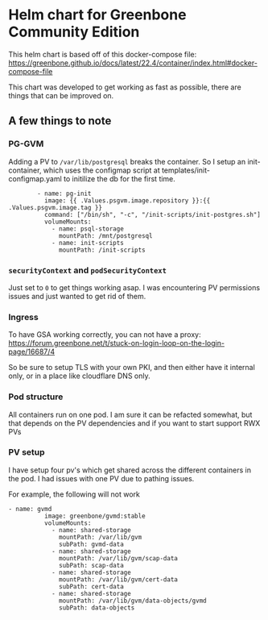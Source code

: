  # Helm chart for Greenbone Community Edition

 This helm chart is based off of this docker-compose file: https://greenbone.github.io/docs/latest/22.4/container/index.html#docker-compose-file

 This chart was developed to get working as fast as possible, there are things that can be improved on.

 ## A few things to note

 ### PG-GVM

 Adding a PV to `/var/lib/postgresql` breaks the container. So I setup an init-container, which uses the configmap script at templates/init-configmap.yaml to initilize the db for the first time.
```
        - name: pg-init
          image: {{ .Values.psgvm.image.repository }}:{{ .Values.psgvm.image.tag }}
          command: ["/bin/sh", "-c", "/init-scripts/init-postgres.sh"]
          volumeMounts:
            - name: psql-storage
              mountPath: /mnt/postgresql
            - name: init-scripts
              mountPath: /init-scripts
```

### `securityContext` and `podSecurityContext`

Just set to `0` to get things working asap. I was encountering PV permissions issues and just wanted to get rid of them.

### Ingress

To have GSA working correctly, you can not have a proxy: https://forum.greenbone.net/t/stuck-on-login-loop-on-the-login-page/16687/4

So be sure to setup TLS with your own PKI, and then either have it internal only, or in a place like cloudflare DNS only.

### Pod structure

All containers run on one pod. I am sure it can be refacted somewhat, but that depends on the PV dependencies and if you want to start support RWX PVs

### PV setup

I have setup four pv's which get shared across the different containers in the pod. I had issues with one PV due to pathing issues.

For example, the following will not work
```
- name: gvmd
          image: greenbone/gvmd:stable
          volumeMounts:
            - name: shared-storage
              mountPath: /var/lib/gvm
              subPath: gvmd-data
            - name: shared-storage
              mountPath: /var/lib/gvm/scap-data
              subPath: scap-data
            - name: shared-storage
              mountPath: /var/lib/gvm/cert-data
              subPath: cert-data
            - name: shared-storage
              mountPath: /var/lib/gvm/data-objects/gvmd
              subPath: data-objects
```
